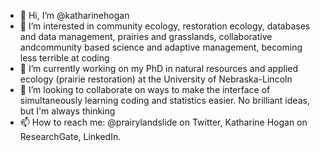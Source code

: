 - 👋 Hi, I’m @katharinehogan
- 👀 I’m interested in community ecology, restoration ecology, databases and data management, prairies and grasslands, collaborative andcommunity based science and adaptive management, becoming less terrible at coding
- 🌱 I’m currently working on my PhD in natural resources and applied ecology (prairie restoration) at the University of Nebraska-Lincoln
- 💞️ I’m looking to collaborate on ways to make the interface of simultaneously learning coding and statistics easier. No brilliant ideas, but I'm always thinking 
- 📫 How to reach me: @prairylandslide on Twitter, Katharine Hogan on ResearchGate, LinkedIn. 

<!---
katharinehogan/katharinehogan is a ✨ special ✨ repository because its `README.md` (this file) appears on your GitHub profile.
You can click the Preview link to take a look at your changes.
--->
